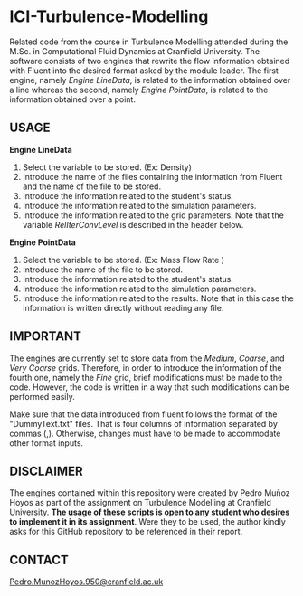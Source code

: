 # ICI-Turbulence-Modelling
Related code from the course in Turbulence Modelling attended during the M.Sc. in Computational Fluid Dynamics at Cranfield University. The software consists of two engines that rewrite the flow information obtained with Fluent into the desired format asked by the module leader. The first engine, namely _Engine LineData_, is related to the information obtained over a line whereas the second, namely _Engine PointData_, is related to the information obtained over a point.

## USAGE
**Engine LineData**
1. Select the variable to be stored. (Ex: Density)
1. Introduce the name of the files containing the information from Fluent and the name of the file to be stored.
1. Introduce the information related to the student's status.
1. Introduce the information related to the simulation parameters.
1. Introduce the information related to the grid parameters. Note that the variable _RelIterConvLevel_ is described in the header below.

**Engine PointData**
1. Select the variable to be stored. (Ex: Mass Flow Rate )
1. Introduce the name of the file to be stored.
1. Introduce the information related to the student's status.
1. Introduce the information related to the simulation parameters.
1. Introduce the information related to the results. Note that in this case the information is written directly without reading any file.

## IMPORTANT
The engines are currently set to store data from the _Medium_, _Coarse_, and _Very Coarse_ grids. Therefore, in order to introduce the information of the fourth one, namely the _Fine_ grid, brief modifications must be made to the code. However, the code is written in a way that such modifications can be performed easily.

Make sure that the data introduced from fluent follows the format of the "DummyText.txt" files. That is four columns of information separated by commas (,). Otherwise, changes must have to be made to accommodate other format inputs.

## DISCLAIMER	
The engines contained within this repository were created by Pedro Muñoz Hoyos as part of the assignment on Turbulence Modelling at Cranfield University. **The usage of these scripts is open to any student who desires to implement it in its assignment**. Were they to be used, the author kindly asks for this GitHub repository to be referenced in their report.
 
## CONTACT
Pedro.MunozHoyos.950@cranfield.ac.uk
